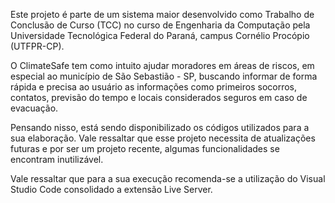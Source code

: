 Este projeto é parte de um sistema maior desenvolvido como Trabalho de Conclusão de Curso (TCC) no curso de Engenharia da Computação pela Universidade Tecnológica Federal do Paraná, campus Cornélio Procópio (UTFPR-CP).

O ClimateSafe tem como intuito ajudar moradores em áreas de riscos, em especial ao município de São Sebastião - SP, buscando informar de forma rápida e precisa ao usuário as informações como primeiros socorros, contatos, previsão do tempo e locais considerados seguros em caso de evacuação.

Pensando nisso, está sendo disponibilizado os códigos utilizados para a sua elaboração. Vale ressaltar que esse projeto necessita de atualizações futuras e por ser um projeto recente, algumas funcionalidades se encontram inutilizável.

Vale ressaltar que para a sua execução recomenda-se a utilização do Visual Studio Code consolidado a extensão Live Server. 
